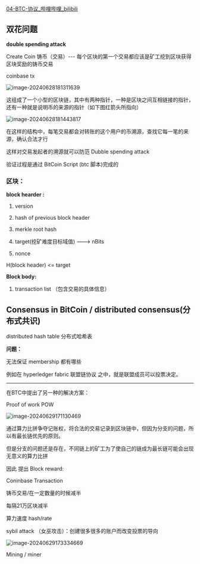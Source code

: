 [04-BTC-协议_哔哩哔哩_bilibili](https://www.bilibili.com/video/BV1Vt411X7JF/?p=4&spm_id_from=333.1007.top_right_bar_window_history.content.click&vd_source=6e70ae8e9395c062a70e813c359b470e)

## 双花问题
**double spending attack**

Create Coin  铸币（交易）--- 每个区块的第一个交易都应该是矿工挖到区块获得区块奖励的铸币交易

coinbase tx  

![image-20240628181311639](https://github.com/040509-o/BTC--principle-study/assets/173686732/25651bd6-b763-4f50-a964-f4d74ad71a10)


这组成了一个小型的区块链，其中有两种指针，一种是区块之间互相链接的指针，还有一种就是说明币的来源的指针（如下图红箭头所指向）

![image-20240628181443817](https://github.com/040509-o/BTC--principle-study/assets/173686732/e7d5c309-4635-4cd9-b291-fa168dae667f)


在这样的结构中，每笔交易都会对转账的这个用户的币溯源，查找它每一笔的来源，确认合法才行

这样对交易发起者的溯源就可以防范  Dubble spending attack

验证过程是通过 BitCoin Script (btc 脚本)完成的



### 区块：

**block hearder :**

1. version

2. hash of previous block header

3. merkle root hash

4. target(挖矿难度目标域值)  --->  nBits

5. nonce

H(block header)  <= target

**Block body:**

1. transaction list （包含交易的具体信息）


## Consensus in BitCoin / distributed consensus(分布式共识)

distributed hash table   分布式哈希表

**问题：**

无法保证  membership  都有哪些

例如在 hyperledger  fabric 联盟链协议  之中，就是联盟成员可以投票决定。

****

在BTC中提出了另一种的解决方案：

Proof of work     POW

![image-20240629171130469](https://github.com/040509-o/BTC--principle-study/assets/173686732/a6ce8cb3-a45b-4c24-96e5-391aa741bc91)


通过算力比拼争夺记账权，将合法的交易记录到区块链中，但因为分支的问题，所以有最长链优先的原则。

但是分支的问题还是存在，不同链上的矿工为了使自己的链成为最长链可能会出现无意义的算力比拼



因此 提出  Block reward:

Coninbase Transaction    

 铸币交易/在一定数量的时候减半

每隔21万区块减半

算力速度 hash/rate

sybil attack （女巫攻击）：创建很多很多的账户而改变投票的导向

![image-20240629173334669](https://github.com/040509-o/BTC--principle-study/assets/173686732/af227e95-36d2-4383-8c32-8ad32cab0d0c)






Mining / miner


